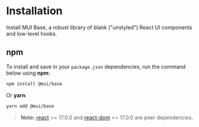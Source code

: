 # Installation

<p class="description">Install MUI Base, a robust library of blank ("unstyled") React UI components and low-level hooks.</p>

## npm

To install and save in your `package.json` dependencies, run the command below using **npm**:

```sh
npm install @mui/base
```

Or **yarn**:

```sh
yarn add @mui/base
```

<!-- #react-peer-version -->

> **Note:** [react](https://www.npmjs.com/package/react) >= 17.0.0 and [react-dom](https://www.npmjs.com/package/react-dom) >= 17.0.0 are peer dependencies.

